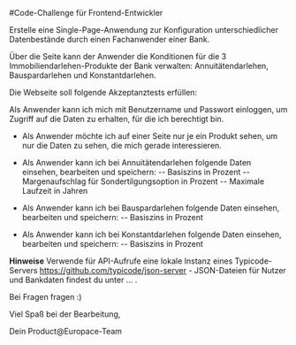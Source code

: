 #Code-Challenge für Frontend-Entwickler

Erstelle eine Single-Page-Anwendung zur Konfiguration unterschiedlicher Datenbestände durch einen Fachanwender einer Bank.

Über die Seite kann der Anwender die Konditionen für die 3 Immobiliendarlehen-Produkte der Bank verwalten: Annuitätendarlehen, Bauspardarlehen und Konstantdarlehen.

Die Webseite soll folgende Akzeptanztests erfüllen:

Als Anwender kann ich mich mit Benutzername und Passwort einloggen, um Zugriff auf die Daten zu erhalten, für die ich berechtigt bin.

- Als Anwender möchte ich auf einer Seite nur je ein Produkt sehen, um nur die Daten zu sehen, die mich gerade interessieren.

- Als Anwender kann ich bei Annuitätendarlehen folgende Daten einsehen, bearbeiten und speichern:
-- Basiszins in Prozent
-- Margenaufschlag für Sondertilgungsoption in Prozent
-- Maximale Laufzeit in Jahren

- Als Anwender kann ich bei Bauspardarlehen folgende Daten einsehen, bearbeiten und speichern:
-- Basiszins in Prozent

- Als Anwender kann ich bei Konstantdarlehen folgende Daten einsehen, bearbeiten und speichern:
-- Basiszins in Prozent


**Hinweise**
Verwende für API-Aufrufe eine lokale Instanz eines Typicode-Servers https://github.com/typicode/json-server - JSON-Dateien für Nutzer und Bankdaten findest du unter … .


Bei Fragen fragen :)


Viel Spaß bei der Bearbeitung,

Dein Product@Europace-Team

